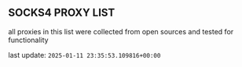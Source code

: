 ## SOCKS4 PROXY LIST

all proxies in this list were collected from open sources and tested for functionality

last update: `2025-01-11 23:35:53.109816+00:00`